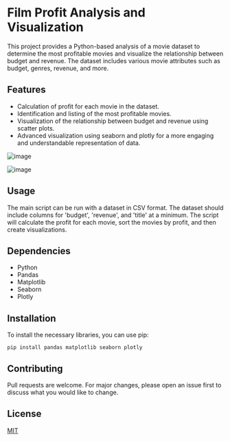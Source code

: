 # Film Profit Analysis and Visualization

This project provides a Python-based analysis of a movie dataset to determine the most profitable movies and visualize the relationship between budget and revenue. The dataset includes various movie attributes such as budget, genres, revenue, and more.

## Features
- Calculation of profit for each movie in the dataset.
- Identification and listing of the most profitable movies.
- Visualization of the relationship between budget and revenue using scatter plots.
- Advanced visualization using seaborn and plotly for a more engaging and understandable representation of data.

![image](https://github.com/EmreOzdemiroglu/datav_movies/assets/31511271/bf336c24-fc83-45e6-b78c-92d88f6c5837)

![image](https://github.com/EmreOzdemiroglu/datav_movies/assets/31511271/0dab5a01-b8d9-4e73-8371-34745ce8ee7d)


## Usage
The main script can be run with a dataset in CSV format. The dataset should include columns for 'budget', 'revenue', and 'title' at a minimum. The script will calculate the profit for each movie, sort the movies by profit, and then create visualizations.

## Dependencies
- Python
- Pandas
- Matplotlib
- Seaborn
- Plotly

## Installation
To install the necessary libraries, you can use pip:
```
pip install pandas matplotlib seaborn plotly
```

## Contributing
Pull requests are welcome. For major changes, please open an issue first to discuss what you would like to change.

## License
[MIT](https://choosealicense.com/licenses/mit/)

